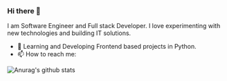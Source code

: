 ### Hi there 👋

I am Software Engineer and Full stack Developer. I love experimenting with new technologies and building IT solutions.

<!-- 💻 Working as a **CloudOps Engineer** in [Crest Data System](https://www.crestdatasys.com/a). -->
- 🌱 Learning and Developing Frontend based projects in Python.
- 📫 How to reach me: 

![Anurag's github stats](https://github-readme-stats.vercel.app/api?username=almarpa&show_icons=true&theme=gruvbox)
